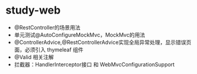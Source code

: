 # study-web

- @RestController的场景用法
- 单元测试@AutoConfigureMockMvc，MockMvc的用法
- @ControllerAdvice,@RestControllerAdvice实现全局异常处理，显示错误页面，必须引入 thymeleaf 组件
- @Valid 相关注解
- 拦截器：HandlerInterceptor接口 和 WebMvcConfigurationSupport